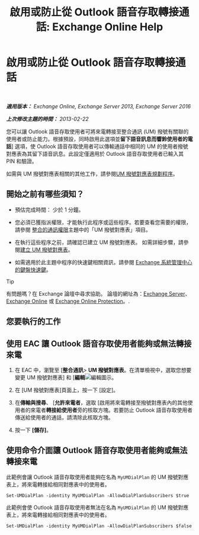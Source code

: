 ﻿---
title: '啟用或防止從 Outlook 語音存取轉接通話: Exchange Online Help'
TOCTitle: 啟用或防止從 Outlook 語音存取轉接通話
ms:assetid: b80c57f1-394c-4608-8ad3-52a3e6d697db
ms:mtpsurl: https://technet.microsoft.com/zh-tw/library/Ee423554(v=EXCHG.150)
ms:contentKeyID: 52062398
ms.date: 05/23/2018
mtps_version: v=EXCHG.150
ms.translationtype: MT
---

# 啟用或防止從 Outlook 語音存取轉接通話

 

_**適用版本：** Exchange Online, Exchange Server 2013, Exchange Server 2016_

_**上次修改主題的時間：** 2013-02-22_

您可以讓 Outlook 語音存取使用者可將來電轉接至整合通訊 (UM) 撥號有關聯的使用者或防止能力。根據預設，同時啟用此選項並**留下語音訊息而響鈴使用者的電話**\] 選項，使 Outlook 語音存取使用者可以傳輸通話中相同的 UM 的使用者撥號對應表為其留下語音訊息。此設定僅適用於 Outlook 語音存取使用者已輸入其 PIN 和驗證。

如需與 UM 撥號對應表相關的其他工作，請參閱[UM 撥號對應表規劃程序](um-dial-plan-procedures-exchange-2013-help.md)。

## 開始之前有哪些須知？

  - 預估完成時間： 少於 1 分鐘。

  - 您必須已獲指派權限，才能執行此程序或這些程序。若要查看您需要的權限，請參閱 [整合的通訊權限](unified-messaging-permissions-exchange-2013-help.md)主題中的「UM 撥號對應表」項目。

  - 在執行這些程序之前，請確認已建立 UM 撥號對應表。 如需詳細步驟，請參閱[建立 UM 撥號對應表](https://docs.microsoft.com/zh-tw/exchange/voice-mail-unified-messaging/connect-voice-mail-system/create-um-dial-plan)。

  - 如需適用於此主題中程序的快速鍵相關資訊，請參閱 [Exchange 系統管理中心的鍵盤快速鍵](keyboard-shortcuts-in-the-exchange-admin-center-exchange-online-protection-help.md)。


> [!TIP]  
> 有問題嗎？在 Exchange 論壇中尋求協助。 論壇的網址為：<a href="https://go.microsoft.com/fwlink/p/?linkid=60612">Exchange Server</a>、 <a href="https://go.microsoft.com/fwlink/p/?linkid=267542">Exchange Online</a> 或 <a href="https://go.microsoft.com/fwlink/p/?linkid=285351">Exchange Online Protection</a>。.




## 您要執行的工作

## 使用 EAC 讓 Outlook 語音存取使用者能夠或無法轉接來電

1.  在 EAC 中，瀏覽至 \[**整合通訊**\> **UM 撥號對應表**。在清單檢視中，選取您想要變更 UM 撥號對應表\] 和 \[**編輯**![編輯圖示](images/JJ218640.6f53ccb2-1f13-4c02-bea0-30690e6ea71d(EXCHG.150).gif "編輯圖示")。

2.  在 \[UM 撥號對應表\]頁面上，按一下 \[設定\]。

3.  在**傳輸與搜尋**、 \[**允許來電者**，選取 \[啟用將來電轉接至撥號對應表內的其他使用者的來電者**轉接給使用者**旁的核取方塊。若要防止 Outlook 語音存取使用者傳送給使用者的通話，請清除此核取方塊。

4.  按一下 **\[儲存\]**。

## 使用命令介面讓 Outlook 語音存取使用者能夠或無法轉接來電

此範例會讓 Outlook 語音存取使用者能夠在名為 `MyUMDialPlan` 的 UM 撥號對應表上，將來電轉接給相同對應表中的使用者。

    Set-UMDialPlan -identity MyUMDialPlan -AllowDialPlanSubscribers $true

此範例會使 Outlook 語音存取使用者無法在名為 `MyUMDialPlan` 的 UM 撥號對應表上，將來電轉接給相同對應表中的使用者。

    Set-UMDialPlan -identity MyUMDialPlan -AllowDialPlanSubscribers $false

